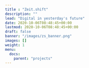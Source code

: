 ```yaml
---
title : "Zeit.shift"
description: ""
lead: "Digital in yesterday's future"
date: 2020-10-06T08:48:45+00:00
lastmod: 2020-10-06T08:48:45+00:00
draft: false
banner: "/images/zs_banner.png"
images: []
weight: 1
menu:
  docs:
    parent: "projects"
---
```

